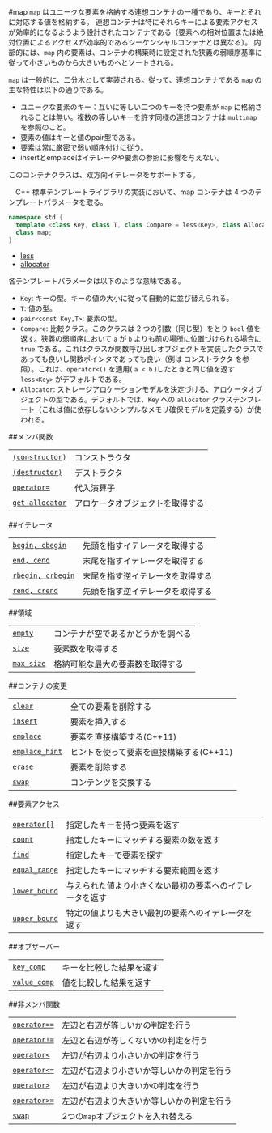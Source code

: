 #map
`map` はユニークな要素を格納する連想コンテナの一種であり、キーとそれに対応する値を格納する。 
連想コンテナは特にそれらキーによる要素アクセスが効率的になるようよう設計されたコンテナである（要素への相対位置または絶対位置によるアクセスが効率的であるシーケンシャルコンテナとは異なる）。 
内部的には、`map` 内の要素は、コンテナの構築時に設定された狭義の弱順序基準に従って小さいものから大きいものへとソートされる。 

`map` は一般的に、二分木として実装される。従って、連想コンテナである `map` の主な特性は以下の通りである。

- ユニークな要素のキー：互いに等しい二つのキーを持つ要素が `map` に格納されることは無い。複数の等しいキーを許す同様の連想コンテナは `multimap` を参照のこと。
- 要素の値はキーと値のpair型である。
- 要素は常に厳密で弱い順序付けに従う。
- insertとemplaceはイテレータや要素の参照に影響を与えない。

このコンテナクラスは、双方向イテレータをサポートする。

　C++ 標準テンプレートライブラリの実装において、map コンテナは 4 つのテンプレートパラメータを取る。

```cpp
namespace std {
  template <class Key, class T, class Compare = less<Key>, class Allocator = allocator<pair<const Key, T> > >
  class map;
}
```

* [less](./functional/comparisons.md)
* [allocator](./memory/allocator.md)


各テンプレートパラメータは以下のような意味である。

- `Key`: キーの型。キーの値の大小に従って自動的に並び替えられる。
- `T`: 値の型。
- `pair<const Key,T>`: 要素の型。
- `Compare`: 比較クラス。このクラスは 2 つの引数（同じ型）をとり `bool` 値を返す。狭義の弱順序において `a` が `b` よりも前の場所に位置づけられる場合に `true` である。これはクラスが関数呼び出しオブジェクトを実装したクラスであっても良いし関数ポインタであっても良い（例は コンストラクタ を参照）。これは、`operator<()` を適用( `a < b` )したときと同じ値を返す `less<Key>` がデフォルトである。
- `Allocator`: ストレージアロケーションモデルを決定づける、アロケータオブジェクトの型である。デフォルトでは、`Key` への `allocator` クラステンプレート（これは値に依存しないシンプルなメモリ確保モデルを定義する）が使われる。


##メンバ関数

| | |
|------------------------------------------------------------------------------------------------|--------------------------------------------------|
| [`(constructor)`](./map/map.md) | コンストラクタ |
| [`(destructor)`](./map/-map.md) | デストラクタ |
| [`operator=`](./map/op_assign.md) | 代入演算子 |
| [`get_allocator`](./map/get_allocator.md) | アロケータオブジェクトを取得する |

##イテレータ

| | |
|-------------------------------------------------------------------------------------------|--------------------------------------------------|
| [`begin, cbegin`](./map/begin.md) | 先頭を指すイテレータを取得する |
| [`end, cend`](./map/end.md) | 末尾を指すイテレータを取得する |
| [`rbegin, crbegin`](./map/rbegin.md) | 末尾を指す逆イテレータを取得する |
| [`rend, crend`](./map/rend.md) | 先頭を指す逆イテレータを取得する |

##領域

| | |
|--------------------------------------------------------------------------------------|-----------------------------------------------------|
| [`empty`](./map/empty.md) | コンテナが空であるかどうかを調べる |
| [`size`](./map/size.md) | 要素数を取得する |
| [`max_size`](./map/max_size.md) | 格納可能な最大の要素数を取得する |

##コンテナの変更

| | |
|----------------------------------------------------------------------------------------------|----------------------------------------------|
| [`clear`](./map/clear.md) | 全ての要素を削除する |
| [`insert`](./map/insert.md) | 要素を挿入する |
| [`emplace`](./map/emplace.md) | 要素を直接構築する(C++11) |
| [`emplace_hint`](./map/emplace_hint.md) | ヒントを使って要素を直接構築する(C++11) |
| [`erase`](./map/erase.md) | 要素を削除する |
| [`swap`](./map/swap.md) | コンテンツを交換する |

##要素アクセス

| | |
|--------------------------------------------------------------------------------------------|--------------------------------------------------------------------------------------|
| [`operator[]`](./map/op_at.md) | 指定したキーを持つ要素を返す |
| [`count`](./map/count.md) | 指定したキーにマッチする要素の数を返す |
| [`find`](./map/find.md) | 指定したキーで要素を探す |
| [`equal_range`](./map/equal_range.md) | 指定したキーにマッチする要素範囲を返す |
| [`lower_bound`](./map/lower_bound.md) | 与えられた値より小さくない最初の要素へのイテレータを返す |
| [`upper_bound`](./map/upper_bound.md) | 特定の値よりも大きい最初の要素へのイテレータを返す |

##オブザーバー

| | |
|------------------------------------------------------------------------------------------|--------------------------------------|
| [`key_comp`](./map/key_comp.md) | キーを比較した結果を返す |
| [`value_comp`](./map/value_comp.md) | 値を比較した結果を返す |


##非メンバ関数

| | |
|------------------------------------------------------------------------------------------------|-----------------------------------------------------------------|
| [`operator==`](./map/op_equal.md) | 左辺と右辺が等しいかの判定を行う |
| [`operator!=`](./map/op_not_equal.md) | 左辺と右辺が等しくないかの判定を行う |
| [`operator<`](./map/op_less_than.md) | 左辺が右辺より小さいかの判定を行う |
| [`operator<=`](./map/op_greater_equal.md) | 左辺が右辺より小さいか等しいかの判定を行う |
| [`operator>`](./map/op_greater_than.md) | 左辺が右辺より大きいかの判定を行う |
| [`operator>=`](./map/op_greater_equal.md) | 左辺が右辺より大きいか等しいかの判定を行う |
| [`swap`](./map/swap.md) | 2つの`map`オブジェクトを入れ替える |



